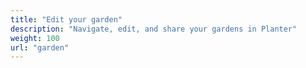 ```yaml
---
title: "Edit your garden"
description: "Navigate, edit, and share your gardens in Planter"
weight: 100
url: "garden"
---
```

